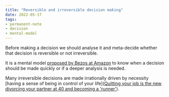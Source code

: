```yaml
---
title: "Reversible and irreversible decision making"
date: 2022-05-17
tags: 
- permanent-note 
- decision
- mental-model
---
```


Before making a decision we should analyse it and meta-decide whether that decision is reversible or not irreversible.

It is a mental model [proposed by Bezos at Amazon]([inc.com](https://www.inc.com/jeff-haden/amazon-founder-jeff-bezos-this-is-how-successful-people-make-such-smart-decisions.html)) to know when a decision should be made quickly or if a deeper analysis is needed. 

Many irreversible decisions are made irrationally driven by necessity [having a sense of being in control of your life]([Quitting your job is the new divorcing your partner at 40 and becoming a 'runner'](https://www.elconfidencial.com/cultura/2022-05-01/dejar-trabajo-divorciarte-gran-renuncia_3416531/)). 






